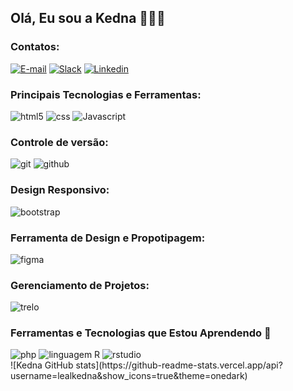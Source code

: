 ## Olá, Eu sou a Kedna 👩🏼‍💻
### Contatos:

[![E-mail](https://img.shields.io/badge/Gmail-D14836?style=for-the-badge&logo=gmail&logoColor=white)](kednaleal@gmail.com)
[![Slack](https://img.shields.io/badge/Slack-4A154B?style=for-the-badge&logo=slack&logoColor=white)](https://codic-workspace.slack.com/team/U06SB34ENTS)
[![Linkedin](https://img.shields.io/badge/LinkedIn-0077B5?style=for-the-badge&logo=linkedin&logoColor=white)](https://www.linkedin.com/in/kednaleal/)

### Principais Tecnologias e Ferramentas:
<div>
  <img src="https://img.shields.io/badge/HTML5-E34F26?style=for-the-badge&logo=html5&logoColor=white" alt="html5">
  <img src="https://img.shields.io/badge/CSS3-1572B6?style=for-the-badge&logo=css3&logoColor=white" alt="css">
  <img src="https://img.shields.io/badge/JavaScript-323330?style=for-the-badge&logo=javascript&logoColor=F7DF1" alt="Javascript">
</div>

### Controle de versão: 
<div>
<img src="https://img.shields.io/badge/GIT-E44C30?style=for-the-badge&logo=git&logoColor=white" alt="git">
<img src="https://img.shields.io/badge/GitHub-100000?style=for-the-badge&logo=github&logoColor=white" alt="github">
</div>

### Design Responsivo:
<img src="https://img.shields.io/badge/Bootstrap-563D7C?style=for-the-badge&logo=bootstrap&logoColor=white" alt="bootstrap">

### Ferramenta de Design e Propotipagem:
<img src="https://img.shields.io/badge/Figma-F24E1E?style=for-the-badge&logo=figma&logoColor=white" alt="figma">

### Gerenciamento de Projetos:
<img src="https://img.shields.io/badge/Trello-0052CC?style=for-the-badge&logo=trello&logoColor=white" alt="trelo">

### Ferramentas e Tecnologias que Estou Aprendendo 🚀
<div>
  <img src="https://img.shields.io/badge/PHP-777BB4?style=for-the-badge&logo=php&logoColor=white" alt="php">
  <img src="https://img.shields.io/badge/R-276DC3?style=for-the-badge&logo=r&logoColor=white" alt="linguagem R">
  <img src="https://img.shields.io/badge/RStudio-75AADB?style=for-the-badge&logo=RStudio&logoColor=white" alt="rstudio">
  <img src="" alt="">
</div>
![Kedna GitHub stats](https://github-readme-stats.vercel.app/api?username=lealkedna&show_icons=true&theme=onedark)
